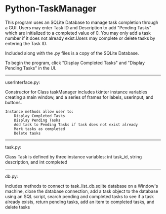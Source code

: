 # Python-TaskManager
This program uses an SQLite Database to manage task completion through
a GUI. Users may enter Task ID and Description to add "Pending Tasks" which
are initialized to a completed value of 0. You may only add a task number if
it does not already exist.Users may complete or delete tasks by entering
the Task ID.

Included along with the .py files is a copy of the SQLite Database.

To begin the program, click "Display Completed Tasks" and "Display Pending Tasks" in the UI. 

---
userInterface.py:

Constructor for Class taskManager includes tkinter instance variables creating a main window,
    and a series of frames for labels, userinput, and buttons.

    Instance methods allow user to:
        Display Completed Tasks
        Display Pending Tasks
        Add task to Pending Tasks if task does not exist already
        Mark tasks as completed
        Delete tasks
---
task.py:

Class Task is defined by three instance variables: int task_id, string description, and int completed

---
db.py:

includes methods to connect to task_list_db.sqlite database on a Window's machine,
close the database connection, add a task object to the database using an SQL script,
search pending and completed tasks to see if a task already exists, return pending tasks,
add an item to completed tasks, and delete tasks
